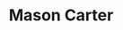 ---
short_name: masoncarter
title: Mason Carter
position: 2nd Year SLLET Student
instagram: pillowfists99
linkedin: mason-carter-23762a146
---